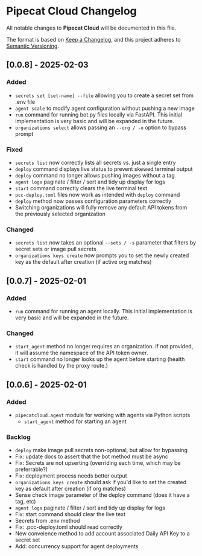 # Pipecat Cloud Changelog

All notable changes to **Pipecat Cloud** will be documented in this file.

The format is based on [Keep a Changelog](https://keepachangelog.com/en/1.0.0/),
and this project adheres to [Semantic Versioning](https://semver.org/spec/v2.0.0.html).

## [0.0.8] - 2025-02-03

### Added
- `secrets set [set-name] --file` allowing you to create a secret set from .env file
- `agent scale` to modify agent configuration without pushing a new image
- `run` command for running bot.py files locally via FastAPI. This initial implementation is very basic and will be expanded in the future.
- `organizations select` allows passing an `--org / -o` option to bypass prompt

### Fixed
- `secrets list` now correctly lists all secrets vs. just a single entry
- `deploy` command displays live status to prevent skewed terminal output
- `deploy` command no longer allows pushing images without a tag
- `agent logs` paginate / filter / sort and tidy up display for logs
- `start` command correctly clears the live terminal text
- `pcc-deploy.toml` files now work as intended with `deploy` command
- `deploy` method now passes configuration parameters correctly
- Switching organizations will fully remove any default API tokens from the previously selected organization

### Changed
- `secrets list` now takes an optional `--sets / -s` parameter that filters by secret sets or image pull secrets
- `organizations keys create` now prompts you to set the newly created key as the default after creation (if active org matches)


## [0.0.7] - 2025-02-01

### Added

- `run` command for running an agent locally. This initial implementation is very basic and will be expanded in the future.

### Changed

- `start_agent` method no longer requires an organization. If not provided, it will assume the namespace of the API token owner.
- `start` command no longer looks up the agent before starting (health check is handled by the proxy route.)

## [0.0.6] - 2025-02-01

### Added

- `pipecatcloud.agent` module for working with agents via Python scripts
    - `start_agent` method for starting an agent

### Backlog

- `deploy` make image pull secrets non-optional, but allow for bypassing
- Fix: update docs to assert that the bot method must be async
- Fix: Secrets are not upserting (overriding each time, which may be preferrable?)
- Fix: deployment process needs better output
- `organizations keys create` should ask if you'd like to set the created key as default after creation (if org matches)
- Sense check image parameter of the deploy command (does it have a tag, etc)
- `agent logs` paginate / filter / sort and tidy up display for logs
- Fix: start command should clear the live text
- Secrets from .env method
- Fix: .pcc-deploy.toml should read correctly 
- New conveience method to add account associated Daily API Key to a secret set
- Add: concurrency support for agent deployments